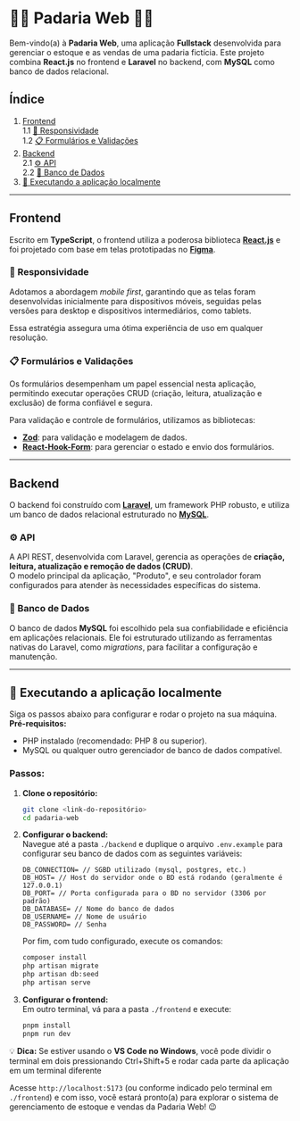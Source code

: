 # 🧑‍🍳 Padaria Web 🥐🥖

Bem-vindo(a) à **Padaria Web**, uma aplicação **Fullstack** desenvolvida para gerenciar o estoque e as vendas de uma padaria fictícia. Este projeto combina **React.js** no frontend e **Laravel** no backend, com **MySQL** como banco de dados relacional.

## Índice

1. [Frontend](#frontend)  
   1.1 [📱 Responsividade](#responsividade)  
   1.2 [📋 Formulários e Validações](#formulários-e-validações)  
2. [Backend](#backend)  
   2.1 [⚙️ API](#api)  
   2.2 [💾 Banco de Dados](#banco-de-dados)  
3. [🚀 Executando a aplicação localmente](#executando-a-aplicação-localmente)  

---

## Frontend

Escrito em **TypeScript**, o frontend utiliza a poderosa biblioteca [**React.js**](https://react.dev/) e foi projetado com base em telas prototipadas no [**Figma**](https://figma.com/).

### 📱 Responsividade

Adotamos a abordagem _mobile first_, garantindo que as telas foram desenvolvidas inicialmente para dispositivos móveis, seguidas pelas versões para desktop e dispositivos intermediários, como tablets.  

Essa estratégia assegura uma ótima experiência de uso em qualquer resolução.

### 📋 Formulários e Validações

Os formulários desempenham um papel essencial nesta aplicação, permitindo executar operações CRUD (criação, leitura, atualização e exclusão) de forma confiável e segura.  

Para validação e controle de formulários, utilizamos as bibliotecas:  
- [**Zod**](https://zod.dev/): para validação e modelagem de dados.  
- [**React-Hook-Form**](https://react-hook-form.com/): para gerenciar o estado e envio dos formulários.  

---

## Backend

O backend foi construído com [**Laravel**](https://laravel.com/), um framework PHP robusto, e utiliza um banco de dados relacional estruturado no [**MySQL**](https://www.mysql.com/).

### ⚙️ API

A API REST, desenvolvida com Laravel, gerencia as operações de **criação, leitura, atualização e remoção de dados (CRUD)**.  
O modelo principal da aplicação, "Produto", e seu controlador foram configurados para atender às necessidades específicas do sistema.

### 💾 Banco de Dados

O banco de dados **MySQL** foi escolhido pela sua confiabilidade e eficiência em aplicações relacionais. Ele foi estruturado utilizando as ferramentas nativas do Laravel, como _migrations_, para facilitar a configuração e manutenção.

---

## 🚀 Executando a aplicação localmente  

Siga os passos abaixo para configurar e rodar o projeto na sua máquina.  
**Pré-requisitos:**  
- PHP instalado (recomendado: PHP 8 ou superior).  
- MySQL ou qualquer outro gerenciador de banco de dados compatível.  

### Passos:  

1. **Clone o repositório:**  
   ```bash
   git clone <link-do-repositório>
   cd padaria-web
   ```

2. **Configurar o backend:**  
   Navegue até a pasta `./backend` e duplique o arquivo `.env.example` para configurar seu banco de dados com as seguintes variáveis:
   ```
   DB_CONNECTION= // SGBD utilizado (mysql, postgres, etc.)
   DB_HOST= // Host do servidor onde o BD está rodando (geralmente é 127.0.0.1)
   DB_PORT= // Porta configurada para o BD no servidor (3306 por padrão)
   DB_DATABASE= // Nome do banco de dados
   DB_USERNAME= // Nome de usuário
   DB_PASSWORD= // Senha
   ```

   Por fim, com tudo configurado, execute os comandos:  
   ```bash
   composer install
   php artisan migrate
   php artisan db:seed
   php artisan serve
   ```

3. **Configurar o frontend:**  
   Em outro terminal, vá para a pasta `./frontend` e execute:  
   ```bash
   pnpm install
   pnpm run dev
   ```

💡 **Dica:** Se estiver usando o **VS Code no Windows**, você pode dividir o terminal em dois pressionando Ctrl+Shift+5 e rodar cada parte da aplicação em um terminal diferente

Acesse `http://localhost:5173` (ou conforme indicado pelo terminal em `./frontend`) e com isso, você estará pronto(a) para explorar o sistema de gerenciamento de estoque e vendas da Padaria Web! 😉
